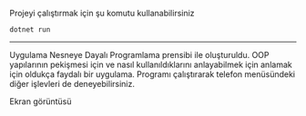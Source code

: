 Projeyi çalıştırmak için şu komutu kullanabilirsiniz
<br>

    dotnet run

---

Uygulama Nesneye Dayalı Programlama prensibi ile oluşturuldu. OOP yapılarının pekişmesi için ve nasıl kullanıldıklarını anlayabilmek için anlamak için oldukça faydalı bir uygulama. Programı çalıştırarak telefon menüsündeki diğer işlevleri de deneyebilirsiniz.

Ekran görüntüsü
<br>

